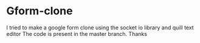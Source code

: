 # Gform-clone

I tried to make a google form clone using the socket io library and quill text editor 
The code is present in the master branch.
Thanks 
